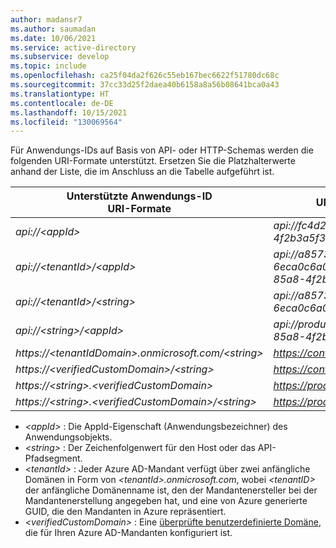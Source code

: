 ```yaml
---
author: madansr7
ms.author: saumadan
ms.date: 10/06/2021
ms.service: active-directory
ms.subservice: develop
ms.topic: include
ms.openlocfilehash: ca25f04da2f626c55eb167bec6622f51780dc68c
ms.sourcegitcommit: 37cc33d25f2daea40b6158a8a56b08641bca0a43
ms.translationtype: HT
ms.contentlocale: de-DE
ms.lasthandoff: 10/15/2021
ms.locfileid: "130069564"
---
```

Für Anwendungs-IDs auf Basis von API- oder HTTP-Schemas werden die folgenden URI-Formate unterstützt. Ersetzen Sie die Platzhalterwerte anhand der Liste, die im Anschluss an die Tabelle aufgeführt ist.

| Unterstützte Anwendungs-ID <br/> URI-Formate | URIs für Beispiel-App-IDs |
|--|--|
| _api://\<appId\>_ | _api://fc4d2d73-d05a-4a9b-85a8-4f2b3a5f38ed_ |
| _api://\<tenantId\>/\<appId\>_ | _api://a8573488-ff46-450a-b09a-6eca0c6a02dc/fc4d2d73-d05a-4a9b-85a8-4f2b3a5f38ed_ |
| _api://\<tenantId\>/\<string\>_ | _api://a8573488-ff46-450a-b09a-6eca0c6a02dc/api_ |
| _api://\<string\>/<appId\>_ | _api://productapi/fc4d2d73-d05a-4a9b-85a8-4f2b3a5f38ed_ |
| _https://\<tenantIdDomain\>.onmicrosoft.com/\<string\>_ | _https://contoso.onmicrosoft.com/productsapi_  |
| _https://\<verifiedCustomDomain\>/\<string\>_ |  _https://contoso.onmicrosoft.com/productsapi_ |
| _https://\<string\>.\<verifiedCustomDomain\>_ |  _https://product.contoso.onmicrosoft.com_ |
| _https://\<string\>.\<verifiedCustomDomain\>/\<string\>_ | _https://product.onmicrosoft.com/productsapi_   |


- _\<appId\>_ : Die AppId-Eigenschaft (Anwendungsbezeichner) des Anwendungsobjekts.
- _\<string\>_ : Der Zeichenfolgenwert für den Host oder das API-Pfadsegment.
- _\<tenantId\>_ : Jeder Azure AD-Mandant verfügt über zwei anfängliche Domänen in Form von _\<tenantId\>.onmicrosoft.com_, wobei _\<tenantID\>_ der anfängliche Domänenname ist, den der Mandantenersteller bei der Mandantenerstellung angegeben hat, und eine von Azure generierte GUID, die den Mandanten in Azure repräsentiert.
- _\<verifiedCustomDomain\>_ : Eine [überprüfte benutzerdefinierte Domäne](../articles/active-directory/fundamentals/add-custom-domain.md), die für Ihren Azure AD-Mandanten konfiguriert ist.

